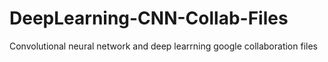 # DeepLearning-CNN-Collab-Files
Convolutional neural network and deep learrning google collaboration files
